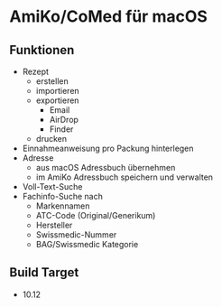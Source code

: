 AmiKo/CoMed für macOS
=====================

## Funktionen
* Rezept 
  * erstellen
  * importieren
  * exportieren
    * Email
    * AirDrop
    * Finder
  * drucken
* Einnahmeanweisung pro Packung hinterlegen
* Adresse 
  * aus macOS Adressbuch übernehmen
  * im AmiKo Adressbuch speichern und verwalten
* Voll-Text-Suche
* Fachinfo-Suche nach
  * Markennamen
  * ATC-Code (Original/Generikum)
  * Hersteller
  * Swissmedic-Nummer
  * BAG/Swissmedic Kategorie

## Build Target
* 10.12
